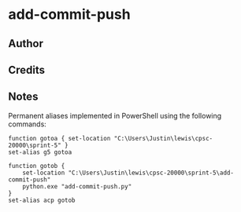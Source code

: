 # add-commit-push

## Author

## Credits

## Notes
Permanent aliases implemented in PowerShell using the following commands:
```
function gotoa { set-location "C:\Users\Justin\lewis\cpsc-20000\sprint-5" }
set-alias g5 gotoa

function gotob { 
	set-location "C:\Users\Justin\lewis\cpsc-20000\sprint-5\add-commit-push"
	python.exe "add-commit-push.py"
}
set-alias acp gotob
```